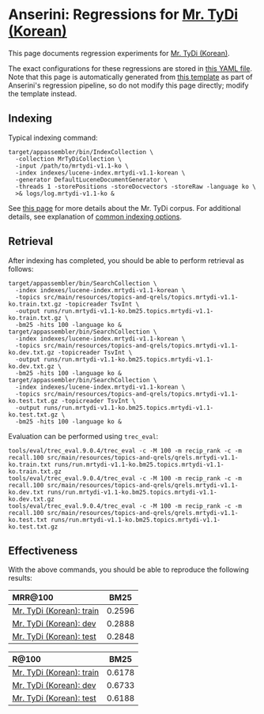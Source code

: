# Anserini: Regressions for [Mr. TyDi (Korean)](https://github.com/castorini/mr.tydi)

This page documents regression experiments for [Mr. TyDi (Korean)](https://github.com/castorini/mr.tydi).

The exact configurations for these regressions are stored in [this YAML file](../src/main/resources/regression/mrtydi-v1.1-ko.yaml).
Note that this page is automatically generated from [this template](../src/main/resources/docgen/templates/mrtydi-v1.1-ko.template) as part of Anserini's regression pipeline, so do not modify this page directly; modify the template instead.

## Indexing

Typical indexing command:

```
target/appassembler/bin/IndexCollection \
  -collection MrTyDiCollection \
  -input /path/to/mrtydi-v1.1-ko \
  -index indexes/lucene-index.mrtydi-v1.1-korean \
  -generator DefaultLuceneDocumentGenerator \
  -threads 1 -storePositions -storeDocvectors -storeRaw -language ko \
  >& logs/log.mrtydi-v1.1-ko &
```

See [this page](https://github.com/castorini/mr.tydi) for more details about the Mr. TyDi corpus.
For additional details, see explanation of [common indexing options](common-indexing-options.md).

## Retrieval

After indexing has completed, you should be able to perform retrieval as follows:

```
target/appassembler/bin/SearchCollection \
  -index indexes/lucene-index.mrtydi-v1.1-korean \
  -topics src/main/resources/topics-and-qrels/topics.mrtydi-v1.1-ko.train.txt.gz -topicreader TsvInt \
  -output runs/run.mrtydi-v1.1-ko.bm25.topics.mrtydi-v1.1-ko.train.txt.gz \
  -bm25 -hits 100 -language ko &
target/appassembler/bin/SearchCollection \
  -index indexes/lucene-index.mrtydi-v1.1-korean \
  -topics src/main/resources/topics-and-qrels/topics.mrtydi-v1.1-ko.dev.txt.gz -topicreader TsvInt \
  -output runs/run.mrtydi-v1.1-ko.bm25.topics.mrtydi-v1.1-ko.dev.txt.gz \
  -bm25 -hits 100 -language ko &
target/appassembler/bin/SearchCollection \
  -index indexes/lucene-index.mrtydi-v1.1-korean \
  -topics src/main/resources/topics-and-qrels/topics.mrtydi-v1.1-ko.test.txt.gz -topicreader TsvInt \
  -output runs/run.mrtydi-v1.1-ko.bm25.topics.mrtydi-v1.1-ko.test.txt.gz \
  -bm25 -hits 100 -language ko &
```

Evaluation can be performed using `trec_eval`:

```
tools/eval/trec_eval.9.0.4/trec_eval -c -M 100 -m recip_rank -c -m recall.100 src/main/resources/topics-and-qrels/qrels.mrtydi-v1.1-ko.train.txt runs/run.mrtydi-v1.1-ko.bm25.topics.mrtydi-v1.1-ko.train.txt.gz
tools/eval/trec_eval.9.0.4/trec_eval -c -M 100 -m recip_rank -c -m recall.100 src/main/resources/topics-and-qrels/qrels.mrtydi-v1.1-ko.dev.txt runs/run.mrtydi-v1.1-ko.bm25.topics.mrtydi-v1.1-ko.dev.txt.gz
tools/eval/trec_eval.9.0.4/trec_eval -c -M 100 -m recip_rank -c -m recall.100 src/main/resources/topics-and-qrels/qrels.mrtydi-v1.1-ko.test.txt runs/run.mrtydi-v1.1-ko.bm25.topics.mrtydi-v1.1-ko.test.txt.gz
```

## Effectiveness

With the above commands, you should be able to reproduce the following results:

MRR@100                                 | BM25      |
:---------------------------------------|-----------|
[Mr. TyDi (Korean): train](https://github.com/castorini/mr.tydi)| 0.2596    |
[Mr. TyDi (Korean): dev](https://github.com/castorini/mr.tydi)| 0.2888    |
[Mr. TyDi (Korean): test](https://github.com/castorini/mr.tydi)| 0.2848    |


R@100                                   | BM25      |
:---------------------------------------|-----------|
[Mr. TyDi (Korean): train](https://github.com/castorini/mr.tydi)| 0.6178    |
[Mr. TyDi (Korean): dev](https://github.com/castorini/mr.tydi)| 0.6733    |
[Mr. TyDi (Korean): test](https://github.com/castorini/mr.tydi)| 0.6188    |
